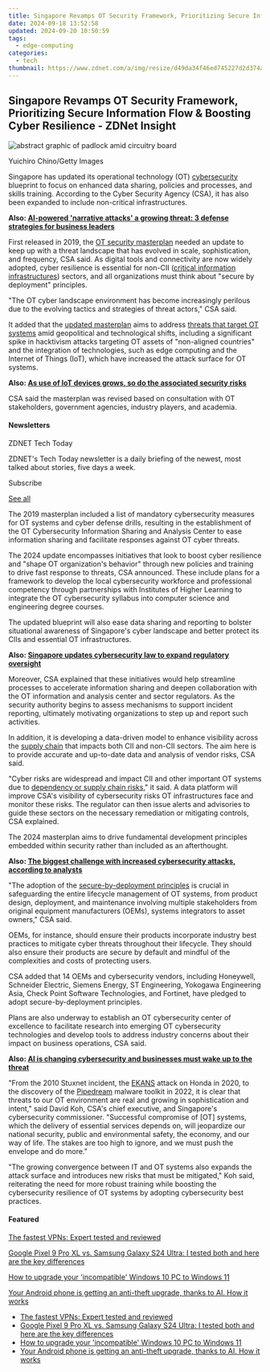 ```yaml
---
title: Singapore Revamps OT Security Framework, Prioritizing Secure Information Flow & Boosting Cyber Resilience - ZDNet Insight
date: 2024-09-18 13:52:58
updated: 2024-09-20 10:50:59
tags:
  - edge-computing
categories:
  - tech
thumbnail: https://www.zdnet.com/a/img/resize/d49da34f46ed745227d2d374ae349360fc81d5aa/2024/08/20/76fc7938-84d3-4f48-bfd1-44db017c2774/security-network-yuichiro-chino082024.jpg?width=170&height=128&fit=crop&auto=webp
---
```


## Singapore Revamps OT Security Framework, Prioritizing Secure Information Flow & Boosting Cyber Resilience - ZDNet Insight

![abstract graphic of padlock amid circuitry board](https://www.zdnet.com/a/img/resize/ed1e9f37dd8fcaa671aba3964ea410a055357a4b/2024/08/20/76fc7938-84d3-4f48-bfd1-44db017c2774/security-network-yuichiro-chino082024.jpg?auto=webp&width=1280)

Yuichiro Chino/Getty Images

Singapore has updated its operational technology (OT) [cybersecurity](https://www.zdnet.com/article/cybersecurity-101-everything-on-how-to-protect-your-privacy-and-stay-safe-online/) blueprint to focus on enhanced data sharing, policies and processes, and skills training. According to the Cyber Security Agency (CSA), it has also been expanded to include non-critical infrastructures. 

**Also: [AI-powered 'narrative attacks' a growing threat: 3 defense strategies for business leaders](https://www.zdnet.com/article/ai-powered-narrative-attacks-a-growing-threat-3-defense-strategies-for-business-leaders/)**

First released in 2019, the [OT security masterplan](https://www.zdnet.com/article/singapore-tweaks-cybersecurity-strategy-with-ot-emphasis/) needed an update to keep up with a threat landscape that has evolved in scale, sophistication, and frequency, CSA said. As digital tools and connectivity are now widely adopted, cyber resilience is essential for non-CII ([critical information infrastructures](https://www.zdnet.com/article/singapore-wants-all-critical-infrastructures-to-be-ready-for-cyber-threats/)) sectors, and all organizations must think about "secure by deployment" principles. 

"The OT cyber landscape environment has become increasingly perilous due to the evolving tactics and strategies of threat actors," CSA said. 

It added that the [updated masterplan](https://www.csa.gov.sg/News-Events/Press-Releases/2024/singapore-updates-operational-technology-cybersecurity-masterplan) aims to address [threats that target OT systems](https://www.zdnet.com/article/industrial-networks-need-better-security-as-attacks-gain-scale/) amid geopolitical and technological shifts, including a significant spike in hacktivism attacks targeting OT assets of "non-aligned countries" and the integration of technologies, such as edge computing and the Internet of Things (IoT), which have increased the attack surface for OT systems.

**Also: [As use of IoT devices grows, so do the associated security risks](https://www.zdnet.com/article/as-use-of-iot-devices-grows-so-do-the-associated-security-risks/)**

CSA said the masterplan was revised based on consultation with OT stakeholders, government agencies, industry players, and academia. 

#### Newsletters

ZDNET Tech Today

ZDNET's Tech Today newsletter is a daily briefing of the newest, most talked about stories, five days a week.

 Subscribe

[See all](https://www.zdnet.com/newsletters/)

The 2019 masterplan included a list of mandatory cybersecurity measures for OT systems and cyber defense drills, resulting in the establishment of the OT Cybersecurity Information Sharing and Analysis Center to ease information sharing and facilitate responses against OT cyber threats. 

The 2024 update encompasses initiatives that look to boost cyber resilience and "shape OT organization's behavior" through new policies and training to drive fast response to threats, CSA announced. These include plans for a framework to develop the local cybersecurity workforce and professional competency through partnerships with Institutes of Higher Learning to integrate the OT cybersecurity syllabus into computer science and engineering degree courses. 

The updated blueprint will also ease data sharing and reporting to bolster situational awareness of Singapore's cyber landscape and better protect its CIIs and essential OT infrastructures. 

**Also: [Singapore updates cybersecurity law to expand regulatory oversight](https://www.zdnet.com/article/singapore-updates-cybersecurity-law-to-expand-regulatory-oversight/)**

Moreover, CSA explained that these initiatives would help streamline processes to accelerate information sharing and deepen collaboration with the OT information and analysis center and sector regulators. As the security authority begins to assess mechanisms to support incident reporting, ultimately motivating organizations to step up and report such activities. 

In addition, it is developing a data-driven model to enhance visibility across the [supply chain](https://www.zdnet.com/article/apac-firms-need-to-build-trust-brace-for-more-third-party-attacks/) that impacts both CII and non-CII sectors. The aim here is to provide accurate and up-to-date data and analysis of vendor risks, CSA said. 

"Cyber risks are widespread and impact CII and other important OT systems due to [dependency or supply chain risks](https://www.zdnet.com/article/growing-reliance-on-third-party-suppliers-signals-increasing-security-risks/)," it said. A data platform will improve CSA's visibility of cybersecurity risks OT infrastructures face and monitor these risks. The regulator can then issue alerts and advisories to guide these sectors on the necessary remediation or mitigating controls, CSA explained. 

The 2024 masterplan aims to drive fundamental development principles embedded within security rather than included as an afterthought. 

**Also: [The biggest challenge with increased cybersecurity attacks, according to analysts](https://www.zdnet.com/article/the-biggest-challenge-with-increased-cybersecurity-attacks-according-to-analysts/)**

"The adoption of the [secure-by-deployment principles](https://www.zdnet.com/article/singapore-urges-nation-to-adopt-security-by-design-mindset/) is crucial in safeguarding the entire lifecycle management of OT systems, from product design, deployment, and maintenance involving multiple stakeholders from original equipment manufacturers (OEMs), systems integrators to asset owners," CSA said. 

OEMs, for instance, should ensure their products incorporate industry best practices to mitigate cyber threats throughout their lifecycle. They should also ensure their products are secure by default and mindful of the complexities and costs of protecting users. 

CSA added that 14 OEMs and cybersecurity vendors, including Honeywell, Schneider Electric, Siemens Energy, ST Engineering, Yokogawa Engineering Asia, Check Point Software Technologies, and Fortinet, have pledged to adopt secure-by-deployment principles. 

Plans are also underway to establish an OT cybersecurity center of excellence to facilitate research into emerging OT cybersecurity technologies and develop tools to address industry concerns about their impact on business operations, CSA said. 

**Also: [AI is changing cybersecurity and businesses must wake up to the threat](https://www.zdnet.com/article/ai-is-changing-cybersecurity-and-businesses-must-wake-up-to-the-threat/)**

"From the 2010 Stuxnet incident, the [EKANS](https://www.zdnet.com/article/this-is-how-ekans-ransomware-is-targeting-industrial-control-systems/) attack on Honda in 2020, to the discovery of the [Pipedream](https://www.cisa.gov/sites/default/files/publications/AA22-103A%5FAPT%5FCyber%5FTools%5FTargeting%5FICS%5FSCADA%5FDevices.pdf) malware toolkit in 2022, it is clear that threats to our OT environment are real and growing in sophistication and intent," said David Koh, CSA's chief executive, and Singapore's cybersecurity commissioner. "Successful compromise of \[OT\] systems, which the delivery of essential services depends on, will jeopardize our national security, public and environmental safety, the economy, and our way of life. The stakes are too high to ignore, and we must push the envelope and do more."

"The growing convergence between IT and OT systems also expands the attack surface and introduces new risks that must be mitigated," Koh said, reiterating the need for more robust training while boosting the cybersecurity resilience of OT systems by adopting cybersecurity best practices. 

#### Featured

[The fastest VPNs: Expert tested and reviewed](https://www.zdnet.com/article/fastest-vpn/ "The fastest VPNs: Expert tested and reviewed")

[Google Pixel 9 Pro XL vs. Samsung Galaxy S24 Ultra: I tested both and here are the key differences](https://www.zdnet.com/article/google-pixel-9-pro-xl-vs-samsung-galaxy-s24-ultra/ "Google Pixel 9 Pro XL vs. Samsung Galaxy S24 Ultra: I tested both and here are the key differences")

[How to upgrade your 'incompatible' Windows 10 PC to Windows 11](https://www.zdnet.com/article/how-to-upgrade-your-incompatible-windows-10-pc-to-windows-11/ "How to upgrade your 'incompatible' Windows 10 PC to Windows 11")

[Your Android phone is getting an anti-theft upgrade, thanks to AI. How it works](https://www.zdnet.com/article/your-android-phone-is-getting-an-anti-theft-upgrade-thanks-to-ai-how-it-works/ "Your Android phone is getting an anti-theft upgrade, thanks to AI. How it works")

* [The fastest VPNs: Expert tested and reviewed](https://www.zdnet.com/article/fastest-vpn/ "The fastest VPNs: Expert tested and reviewed")
* [Google Pixel 9 Pro XL vs. Samsung Galaxy S24 Ultra: I tested both and here are the key differences](https://www.zdnet.com/article/google-pixel-9-pro-xl-vs-samsung-galaxy-s24-ultra/ "Google Pixel 9 Pro XL vs. Samsung Galaxy S24 Ultra: I tested both and here are the key differences")
* [How to upgrade your 'incompatible' Windows 10 PC to Windows 11](https://www.zdnet.com/article/how-to-upgrade-your-incompatible-windows-10-pc-to-windows-11/ "How to upgrade your 'incompatible' Windows 10 PC to Windows 11")
* [Your Android phone is getting an anti-theft upgrade, thanks to AI. How it works](https://www.zdnet.com/article/your-android-phone-is-getting-an-anti-theft-upgrade-thanks-to-ai-how-it-works/ "Your Android phone is getting an anti-theft upgrade, thanks to AI. How it works")

<ins class="adsbygoogle"
     style="display:block"
     data-ad-format="autorelaxed"
     data-ad-client="ca-pub-7571918770474297"
     data-ad-slot="1223367746"></ins>



<ins class="adsbygoogle"
     style="display:block"
     data-ad-client="ca-pub-7571918770474297"
     data-ad-slot="8358498916"
     data-ad-format="auto"
     data-full-width-responsive="true"></ins>
